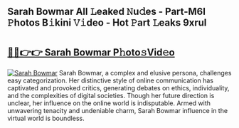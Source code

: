 ## Sarah Bowmar All 𝙻eaked 𝙽u𝚍es - Part-M6I 𝙿hotos B𝚒kini 𝚅𝚒deo - Hot 𝙿art 𝙻eaks 9xrul

# <h2><a href="http://ld1o9io.urlbe.top/?page=Sarah+Bowmar">🔗🔗👉👉 Sarah Bowmar P𝚑oto𝚜Vid𝚎o</a></h2>

[![Sarah Bowmar](https://i.imgur.com/eBuTRDB.gif)](http://ld1o9io.urlbe.top/?page=Sarah+Bowmar)
Sarah Bowmar, a complex and elusive persona, challenges easy categorization. Her distinctive style of online communication has captivated and provoked critics, generating debates on ethics, individuality, and the complexities of digital societies. Though her future direction is unclear, her influence on the online world is indisputable. Armed with unwavering tenacity and undeniable charm, Sarah Bowmar influence in the virtual world is boundless.
